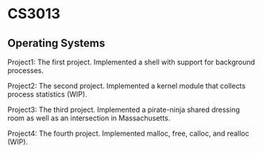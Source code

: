 CS3013
======

Operating Systems
-----------------

Project1: The first project. Implemented a shell with support for background processes.

Project2: The second project. Implemented a kernel module that collects process statistics (WIP).

Project3: The third project. Implemented a pirate-ninja shared dressing room as well as an intersection in Massachusetts.

Project4: The fourth project. Implemented malloc, free, calloc, and realloc (WIP).
